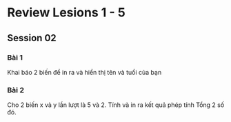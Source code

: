 # Review Lesions 1 - 5

## Session 02

### Bài 1

Khai báo 2 biến để in ra và hiển thị tên và tuổi của bạn

### Bài 2

Cho 2 biến x và y lần lượt là 5 và 2. Tính và in ra kết quả phép tính Tổng 2 số đó.

